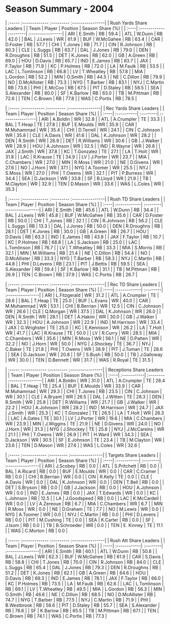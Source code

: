 # Season Summary - 2004

| :----- :------------- :--------- :----------------|
|              Rush Yards Share Leaders             |
| Team | Player       | Position | Season Share (%) |
| :----| :------------| :--------| :----------------|
| ARI  | E.Smith      | RB       | 59.4             |
| ATL  | W.Dunn       | RB       | 42.0             |
| BAL  | J.Lewis      | WR       | 61.9             |
| BUF  | W.McGahee    | RB       | 63.4             |
| CAR  | D.Foster     | RB       | 57.7             |
| CHI  | T.Jones      | RB       | 71.7             |
| CIN  | R.Johnson    | RB       | 80.3             |
| CLE  | L.Suggs      | RB       | 63.7             |
| DAL  | J.Jones      | RB       | 79.0             |
| DEN  | R.Droughns   | RB       | 51.5             |
| DET  | K.Jones      | RB       | 62.0             |
| GB   | A.Green      | RB       | 69.0             |
| HOU  | D.Davis      | RB       | 65.7             |
| IND  | E.James      | RB       | 83.7             |
| JAX  | F.Taylor     | RB       | 71.9             |
| KC   | P.Holmes     | RB       | 72.0             |
| LA   | M.Faulk      | RB       | 53.5             |
| LAC  | L.Tomlinson  | RB       | 66.8             |
| LV   | T.Wheatley   | RB       | 57.8             |
| MIA  | L.Gordon     | RB       | 52.2             |
| MIN  | O.Smith      | RB       | 44.5             |
| NE   | C.Dillon     | RB       | 79.9             |
| NO   | D.McAllister | RB       | 73.3             |
| NYG  | T.Barber     | RB       | 83.1             |
| NYJ  | C.Martin     | RB       | 73.8             |
| PHI  | E.McCoo      | RB       | 67.5             |
| PIT  | D.Staley     | RB       | 58.5             |
| SEA  | S.Alexander  | RB       | 80.0             |
| SF   | K.Barlow     | RB       | 63.0             |
| TB   | M.Pittman    | RB       | 72.6             |
| TEN  | C.Brown      | RB       | 77.8             |
| WAS  | C.Portis     | RB       | 78.5             |

| :----- :----------- :--------- :----------------|
|             Rec Yards Share Leaders             |
| Team | Player     | Position | Season Share (%) |
| :----| :----------| :--------| :----------------|
| ARI  | A.Boldin   | WR       | 32.8             |
| ATL  | A.Crumpler | TE       | 33.3             |
| BAL  | T.Heap     | TE       | 27.8             |
| BUF  | E.Moulds   | WR       | 35.9             |
| CAR  | M.Muhammad | WR       | 35.4             |
| CHI  | D.Terrell  | WR       | 24.1             |
| CIN  | C.Johnson  | WR       | 35.8             |
| CLE  | A.Davis    | WR       | 41.6             |
| DAL  | K.Johnson  | WR       | 28.2             |
| DEN  | R.Smith    | WR       | 26.9             |
| DET  | R.Williams | WR       | 30.6             |
| GB   | J.Walker   | WR       | 28.9             |
| HOU  | A.Johnson  | WR       | 32.5             |
| IND  | R.Wayne    | WR       | 26.8             |
| JAX  | J.Smith    | WR       | 37.8             |
| KC   | T.Gonzalez | TE       | 27.1             |
| LA   | T.Holt     | WR       | 31.8             |
| LAC  | R.Krause   | TE       | 34.9             |
| LV   | J.Porter   | WR       | 23.7             |
| MIA  | C.Chambers | WR       | 27.0             |
| MIN  | R.Moss     | WR       | 21.0             |
| NE   | D.Givens   | WR       | 27.6             |
| NO   | J.Horn     | WR       | 37.1             |
| NYG  | A.Toomer   | WR       | 25.5             |
| NYJ  | S.Moss     | WR       | 27.0             |
| PHI  | T.Owens    | WR       | 32.1             |
| PIT  | P.Burress  | WR       | 34.4             |
| SEA  | D.Jackson  | WR       | 33.8             |
| SF   | B.Lloyd    | WR       | 21.9             |
| TB   | M.Clayton  | WR       | 32.9             |
| TEN  | D.Mason    | WR       | 33.6             |
| WAS  | L.Coles    | WR       | 35.3             |

| :----- :------------- :--------- :----------------|
|               Rush TD Share Leaders               |
| Team | Player       | Position | Season Share (%) |
| :----| :------------| :--------| :----------------|
| ARI  | E.Smith      | RB       | 45.6             |
| ATL  | W.Dunn       | RB       | 34.4             |
| BAL  | J.Lewis      | WR       | 45.8             |
| BUF  | W.McGahee    | RB       | 35.6             |
| CAR  | D.Foster     | RB       | 50.0             |
| CHI  | T.Jones      | RB       | 32.1             |
| CIN  | R.Johnson    | RB       | 56.2             |
| CLE  | L.Suggs      | RB       | 13.3             |
| DAL  | J.Jones      | RB       | 50.0             |
| DEN  | R.Droughns   | RB       | 28.1             |
| DET  | K.Jones      | RB       | 30.0             |
| GB   | A.Green      | RB       | 26.7             |
| HOU  | D.Davis      | RB       | 63.3             |
| IND  | E.James      | RB       | 43.8             |
| JAX  | F.Taylor     | RB       | 10.7             |
| KC   | P.Holmes     | RB       | 68.8             |
| LA   | S.Jackson    | RB       | 25.0             |
| LAC  | L.Tomlinson  | RB       | 76.7             |
| LV   | T.Wheatley   | RB       | 33.3             |
| MIA  | S.Morris     | RB       | 32.1             |
| MIN  | M.Williams   | RB       | 21.4             |
| NE   | C.Dillon     | RB       | 54.4             |
| NO   | D.McAllister | RB       | 33.3             |
| NYG  | T.Barber     | RB       | 58.3             |
| NYJ  | C.Martin     | RB       | 44.8             |
| PHI  | D.Levens     | RB       | 23.1             |
| PIT  | J.Bettis     | RB       | 59.5             |
| SEA  | S.Alexander  | RB       | 59.4             |
| SF   | K.Barlow     | RB       | 31.1             |
| TB   | M.Pittman    | RB       | 26.9             |
| TEN  | C.Brown      | RB       | 37.9             |
| WAS  | C.Portis     | RB       | 26.7             |

| :----- :------------- :--------- :----------------|
|                Rec TD Share Leaders               |
| Team | Player       | Position | Season Share (%) |
| :----| :------------| :--------| :----------------|
| ARI  | L.Fitzgerald | WR       | 31.2             |
| ATL  | A.Crumpler   | TE       | 28.6             |
| BAL  | T.Heap       | TE       | 25.0             |
| BUF  | L.Evans      | WR       | 40.0             |
| CAR  | M.Muhammad   | WR       | 53.1             |
| CHI  | B.Berrian    | WR       | 12.5             |
| CIN  | C.Johnson    | WR       | 26.6             |
| CLE  | Q.Morgan     | WR       | 37.5             |
| DAL  | K.Johnson    | WR       | 26.0             |
| DEN  | R.Smith      | WR       | 28.1             |
| DET  | A.Hakim      | WR       | 30.0             |
| GB   | J.Walker     | WR       | 32.3             |
| HOU  | A.Johnson    | WR       | 22.9             |
| IND  | M.Harrison   | WR       | 33.4             |
| JAX  | G.Wrighster  | TE       | 25.0             |
| KC   | E.Kennison   | WR       | 26.2             |
| LA   | T.Holt       | WR       | 41.7             |
| LAC  | R.Krause     | TE       | 50.0             |
| LV   | R.Curry      | WR       | 28.5             |
| MIA  | C.Chambers   | WR       | 35.6             |
| MIN  | R.Moss       | WR       | 56.1             |
| NE   | D.Patten     | WR       | 32.2             |
| NO   | J.Horn       | WR       | 50.0             |
| NYG  | J.Shockey    | TE       | 36.7             |
| NYJ  | C.Baker      | TE       | 21.8             |
| PHI  | T.Owens      | WR       | 38.9             |
| PIT  | J.Tuman      | TE       | 28.6             |
| SEA  | D.Jackson    | WR       | 20.8             |
| SF   | S.Bush       | RB       | 50.0             |
| TB   | J.Galloway   | WR       | 30.0             |
| TEN  | D.Bennett    | WR       | 31.7             |
| WAS  | R.Royal      | TE       | 31.5             |

| :----- :------------ :--------- :----------------|
|             Receptions Share Leaders             |
| Team | Player      | Position | Season Share (%) |
| :----| :-----------| :--------| :----------------|
| ARI  | A.Boldin    | WR       | 31.0             |
| ATL  | A.Crumpler  | TE       | 28.4             |
| BAL  | T.Heap      | TE       | 25.4             |
| BUF  | E.Moulds    | WR       | 33.9             |
| CAR  | M.Muhammad  | WR       | 29.3             |
| CHI  | T.Jones     | RB       | 23.5             |
| CIN  | C.Johnson   | WR       | 30.1             |
| CLE  | A.Bryant    | WR       | 26.5             |
| DAL  | J.Witten    | TE       | 28.3             |
| DEN  | R.Smith     | WR       | 25.8             |
| DET  | R.Williams  | WR       | 21.7             |
| GB   | J.Walker    | WR       | 22.2             |
| HOU  | A.Johnson   | WR       | 28.2             |
| IND  | M.Harrison  | WR       | 24.7             |
| JAX  | J.Smith     | WR       | 25.3             |
| KC   | T.Gonzalez  | TE       | 26.5             |
| LA   | T.Holt      | WR       | 26.3             |
| LAC  | A.Gates     | TE       | 30.1             |
| LV   | J.Porter    | WR       | 19.6             |
| MIA  | C.Chambers  | WR       | 23.9             |
| MIN  | J.Wiggins   | TE       | 21.9             |
| NE   | D.Givens    | WR       | 24.0             |
| NO   | J.Horn      | WR       | 31.3             |
| NYG  | J.Shockey   | TE       | 25.8             |
| NYJ  | J.McCareins | WR       | 21.1             |
| PHI  | T.Owens     | WR       | 26.9             |
| PIT  | H.Ward      | WR       | 34.3             |
| SEA  | D.Jackson   | WR       | 30.5             |
| SF   | E.Johnson   | TE       | 23.4             |
| TB   | M.Clayton   | WR       | 23.6             |
| TEN  | D.Mason     | WR       | 27.6             |
| WAS  | L.Coles     | WR       | 32.6             |

| :----- :------------ :--------- :----------------|
|              Targets Share Leaders               |
| Team | Player      | Position | Season Share (%) |
| :----| :-----------| :--------| :----------------|
| ARI  | J.Scobey    | RB       | 0.0              |
| ATL  | S.Pritchett | RB       | 0.0              |
| BAL  | A.Ricard    | RB       | 0.0              |
| BUF  | E.Moulds    | WR       | 0.0              |
| CAR  | C.Cramer    | RB       | 0.0              |
| CHI  | B.Berrian   | WR       | 0.0              |
| CIN  | R.Kelly     | TE       | 0.0              |
| CLE  | A.Davis     | WR       | 0.0              |
| DAL  | K.Johnson   | WR       | 0.0              |
| DEN  | T.Bell      | RB       | 0.0              |
| DET  | S.Bryson    | RB       | 0.0              |
| GB   | J.Jackson   | RB       | 0.0              |
| HOU  | A.Johnson   | WR       | 0.0              |
| IND  | E.James     | RB       | 0.0              |
| JAX  | T.Edwards   | WR       | 0.0              |
| KC   | L.Johnson   | RB       | 12.5             |
| LA   | J.Goodspeed | RB       | 0.0              |
| LAC  | K.McCardell | WR       | 0.0              |
| LV   | A.Zereoue   | RB       | 6.7              |
| MIA  | C.Chambers  | WR       | 6.7              |
| MIN  | R.Moss      | WR       | 0.0              |
| NE   | D.Graham    | TE       | 7.7              |
| NO   | M.Lewis     | WR       | 0.0              |
| NYG  | A.Toomer    | WR       | 0.0              |
| NYJ  | C.Martin    | RB       | 0.0              |
| PHI  | D.Levens    | RB       | 0.0              |
| PIT  | M.Cushing   | TE       | 0.0              |
| SEA  | K.Carter    | RB       | 0.0              |
| SF   | J.Isom      | RB       | 0.0              |
| TB   | B.Schroeder | WR       | 0.0              |
| TEN  | E. Kinney   | TE       | 11.1             |
| WAS  | C.Morton    | RB       | 0.0              |

| :----- :------------- :--------- :----------------|
|               Rush Att Share Leaders              |
| Team | Player       | Position | Season Share (%) |
| :----| :------------| :--------| :----------------|
| ARI  | E.Smith      | RB       | 60.1             |
| ATL  | W.Dunn       | RB       | 50.8             |
| BAL  | J.Lewis      | WR       | 62.3             |
| BUF  | W.McGahee    | RB       | 61.9             |
| CAR  | S.Davis      | RB       | 58.8             |
| CHI  | T.Jones      | RB       | 70.0             |
| CIN  | R.Johnson    | RB       | 84.0             |
| CLE  | L.Suggs      | RB       | 65.4             |
| DAL  | J.Jones      | RB       | 79.3             |
| DEN  | R.Droughns   | RB       | 51.2             |
| DET  | K.Jones      | RB       | 62.1             |
| GB   | A.Green      | RB       | 64.6             |
| HOU  | D.Davis      | RB       | 69.3             |
| IND  | E.James      | RB       | 78.1             |
| JAX  | F.Taylor     | RB       | 66.0             |
| KC   | P.Holmes     | RB       | 73.5             |
| LA   | M.Faulk      | RB       | 62.6             |
| LAC  | L.Tomlinson  | RB       | 69.1             |
| LV   | T.Wheatley   | RB       | 49.5             |
| MIA  | L.Gordon     | RB       | 56.3             |
| MIN  | O.Smith      | RB       | 46.6             |
| NE   | C.Dillon     | RB       | 68.5             |
| NO   | D.McAllister | RB       | 74.7             |
| NYG  | T.Barber     | RB       | 77.5             |
| NYJ  | C.Martin     | RB       | 71.9             |
| PHI  | B.Westbrook  | RB       | 58.6             |
| PIT  | D.Staley     | RB       | 55.7             |
| SEA  | S.Alexander  | RB       | 76.6             |
| SF   | K.Barlow     | RB       | 65.5             |
| TB   | M.Pittman    | RB       | 67.1             |
| TEN  | C.Brown      | RB       | 74.1             |
| WAS  | C.Portis     | RB       | 77.3             |

